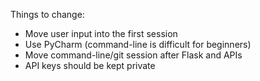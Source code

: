 Things to change:
- Move user input into the first session
- Use PyCharm (command-line is difficult for beginners)
- Move command-line/git session after Flask and APIs
- API keys should be kept private